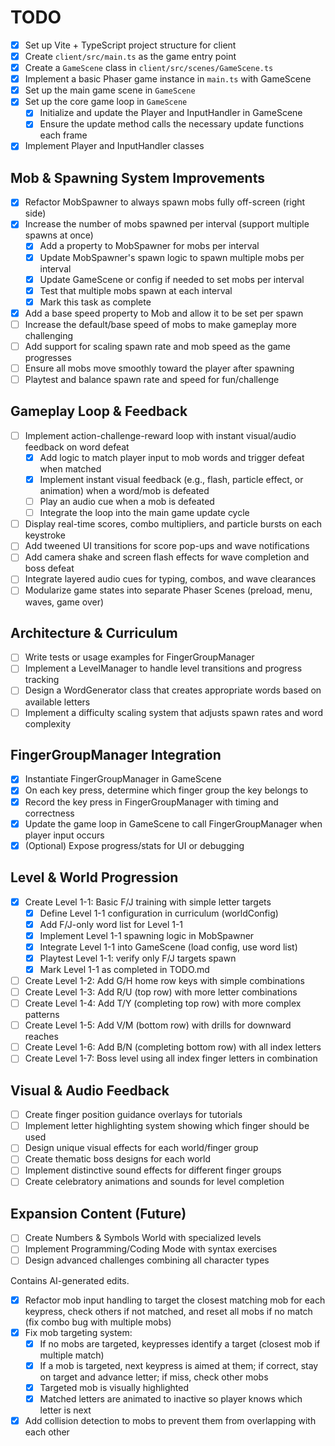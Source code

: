 # TODO

- [x] Set up Vite + TypeScript project structure for client
- [x] Create `client/src/main.ts` as the game entry point
- [x] Create a `GameScene` class in `client/src/scenes/GameScene.ts`
- [x] Implement a basic Phaser game instance in `main.ts` with GameScene
- [x] Set up the main game scene in `GameScene`
- [x] Set up the core game loop in `GameScene`
  - [x] Initialize and update the Player and InputHandler in GameScene
  - [x] Ensure the update method calls the necessary update functions each frame
- [x] Implement Player and InputHandler classes

## Mob & Spawning System Improvements

- [x] Refactor MobSpawner to always spawn mobs fully off-screen (right side)
- [x] Increase the number of mobs spawned per interval (support multiple spawns at once)
  - [x] Add a property to MobSpawner for mobs per interval
  - [x] Update MobSpawner's spawn logic to spawn multiple mobs per interval
  - [x] Update GameScene or config if needed to set mobs per interval
  - [x] Test that multiple mobs spawn at each interval
  - [x] Mark this task as complete
- [x] Add a base speed property to Mob and allow it to be set per spawn
- [ ] Increase the default/base speed of mobs to make gameplay more challenging
- [ ] Add support for scaling spawn rate and mob speed as the game progresses
- [ ] Ensure all mobs move smoothly toward the player after spawning
- [ ] Playtest and balance spawn rate and speed for fun/challenge

## Gameplay Loop & Feedback

- [ ] Implement action-challenge-reward loop with instant visual/audio feedback on word defeat
  - [x] Add logic to match player input to mob words and trigger defeat when matched
  - [x] Implement instant visual feedback (e.g., flash, particle effect, or animation) when a word/mob is defeated
  - [ ] Play an audio cue when a mob is defeated
  - [ ] Integrate the loop into the main game update cycle
- [ ] Display real-time scores, combo multipliers, and particle bursts on each keystroke
- [ ] Add tweened UI transitions for score pop-ups and wave notifications
- [ ] Add camera shake and screen flash effects for wave completion and boss defeat
- [ ] Integrate layered audio cues for typing, combos, and wave clearances
- [ ] Modularize game states into separate Phaser Scenes (preload, menu, waves, game over)

## Architecture & Curriculum

- [ ] Write tests or usage examples for FingerGroupManager
- [ ] Implement a LevelManager to handle level transitions and progress tracking
- [ ] Design a WordGenerator class that creates appropriate words based on available letters
- [ ] Implement a difficulty scaling system that adjusts spawn rates and word complexity

## FingerGroupManager Integration

- [x] Instantiate FingerGroupManager in GameScene
- [x] On each key press, determine which finger group the key belongs to
- [x] Record the key press in FingerGroupManager with timing and correctness
- [x] Update the game loop in GameScene to call FingerGroupManager when player input occurs
- [x] (Optional) Expose progress/stats for UI or debugging

## Level & World Progression

- [x] Create Level 1-1: Basic F/J training with simple letter targets
  - [x] Define Level 1-1 configuration in curriculum (worldConfig)
  - [x] Add F/J-only word list for Level 1-1
  - [x] Implement Level 1-1 spawning logic in MobSpawner
  - [x] Integrate Level 1-1 into GameScene (load config, use word list)
  - [x] Playtest Level 1-1: verify only F/J targets spawn
  - [x] Mark Level 1-1 as completed in TODO.md
- [ ] Create Level 1-2: Add G/H home row keys with simple combinations
- [ ] Create Level 1-3: Add R/U (top row) with more letter combinations
- [ ] Create Level 1-4: Add T/Y (completing top row) with more complex patterns
- [ ] Create Level 1-5: Add V/M (bottom row) with drills for downward reaches
- [ ] Create Level 1-6: Add B/N (completing bottom row) with all index letters
- [ ] Create Level 1-7: Boss level using all index finger letters in combination

## Visual & Audio Feedback

- [ ] Create finger position guidance overlays for tutorials
- [ ] Implement letter highlighting system showing which finger should be used
- [ ] Design unique visual effects for each world/finger group
- [ ] Create thematic boss designs for each world
- [ ] Implement distinctive sound effects for different finger groups
- [ ] Create celebratory animations and sounds for level completion

## Expansion Content (Future)

- [ ] Create Numbers & Symbols World with specialized levels
- [ ] Implement Programming/Coding Mode with syntax exercises
- [ ] Design advanced challenges combining all character types

Contains AI-generated edits.

- [x] Refactor mob input handling to target the closest matching mob for each keypress, check others if not matched, and reset all mobs if no match (fix combo bug with multiple mobs)
- [x] Fix mob targeting system:
  - [x] If no mobs are targeted, keypresses identify a target (closest mob if multiple match)
  - [x] If a mob is targeted, next keypress is aimed at them; if correct, stay on target and advance letter; if miss, check other mobs
  - [x] Targeted mob is visually highlighted
  - [x] Matched letters are animated to inactive so player knows which letter is next
- [x] Add collision detection to mobs to prevent them from overlapping with each other
